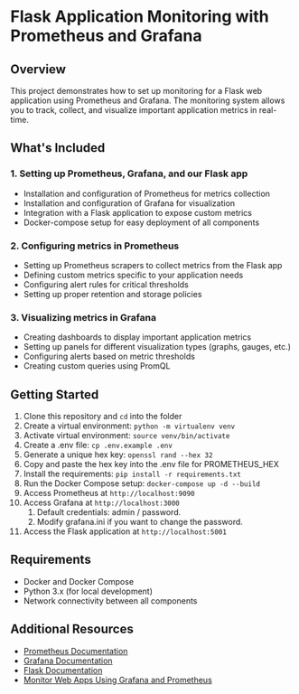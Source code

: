 # Flask Application Monitoring with Prometheus and Grafana

## Overview
This project demonstrates how to set up monitoring for a Flask web application using Prometheus and Grafana. The monitoring system allows you to track, collect, and visualize important application metrics in real-time.

## What's Included

### 1. Setting up Prometheus, Grafana, and our Flask app
- Installation and configuration of Prometheus for metrics collection
- Installation and configuration of Grafana for visualization
- Integration with a Flask application to expose custom metrics
- Docker-compose setup for easy deployment of all components

### 2. Configuring metrics in Prometheus
- Setting up Prometheus scrapers to collect metrics from the Flask app
- Defining custom metrics specific to your application needs
- Configuring alert rules for critical thresholds
- Setting up proper retention and storage policies

### 3. Visualizing metrics in Grafana
- Creating dashboards to display important application metrics
- Setting up panels for different visualization types (graphs, gauges, etc.)
- Configuring alerts based on metric thresholds
- Creating custom queries using PromQL

## Getting Started
1. Clone this repository and `cd` into the folder
2. Create a virtual environment: `python -m virtualenv venv`
3. Activate virtual environment: `source venv/bin/activate`
4. Create a .env file: `cp .env.example .env`
5. Generate a unique hex key: `openssl rand --hex 32`
6. Copy and paste the hex key into the .env file for PROMETHEUS_HEX
7. Install the requirements: `pip install -r requirements.txt`
8. Run the Docker Compose setup: `docker-compose up -d --build`
9. Access Prometheus at `http://localhost:9090`
10. Access Grafana at `http://localhost:3000`
    1. Default credentials: admin / password.
    2. Modify grafana.ini if you want to change the password.
11. Access the Flask application at `http://localhost:5001`

## Requirements
- Docker and Docker Compose
- Python 3.x (for local development)
- Network connectivity between all components

## Additional Resources
- [Prometheus Documentation](https://prometheus.io/docs/)
- [Grafana Documentation](https://grafana.com/docs/)
- [Flask Documentation](https://flask.palletsprojects.com/)
- [Monitor Web Apps Using Grafana and Prometheus](https://www.youtube.com/watch?v=y6bfr72Nntw&list=PLO7V73jmRfdDksHoppAWwKcxb2Jsov2hp&index=2&ab_channel=FEWV)